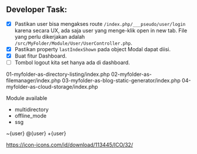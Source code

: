 Developer Task:
--------------

- [x] Pastikan user bisa mengakses route `/index.php/___pseudo/user/login`
      karena secara UX, ada saja user yang menge-klik open in new tab.
      File yang perlu dikerjakan adalah `/src/MyFolder/Module/User/UserController.php`.
- [x] Pastikan property `lastIndexShown` pada object Modal dapat diisi.
- [x] Buat fitur Dashboard.
- [ ] Tombol logout kita set hanya ada di dashboard.

01-myfolder-as-directory-listing/index.php
02-myfolder-as-filemanager/index.php
03-myfolder-as-blog-static-generator/index.php
04-myfolder-as-cloud-storage/index.php

Module available
 - multidirectory
 - offline_mode
 - ssg

~{user}
@{user}
+{user}

https://icon-icons.com/id/download/113445/ICO/32/
